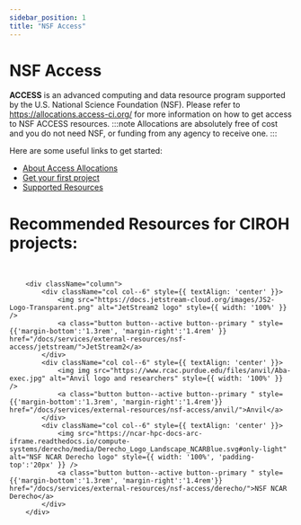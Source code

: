 ```yaml
---
sidebar_position: 1
title: "NSF Access"
---
```

# NSF Access
**ACCESS** is an advanced computing and data resource program supported by the U.S. National Science Foundation (NSF). Please refer to https://allocations.access-ci.org/ for more information on how to get access to NSF ACCESS resources. 
:::note
Allocations are absolutely free of cost and you do not need NSF, or funding from any agency to receive one. 
:::

Here are some useful links to get started:

- [About Access Allocations](https://allocations.access-ci.org/get-involved)
- [Get your first project](https://allocations.access-ci.org/get-your-first-project)
- [Supported Resources](https://allocations.access-ci.org/resources)


# Recommended Resources for CIROH projects:

<br />
         	
		<div className="column">
			<div className="col col--6" style={{ textAlign: 'center' }}>
				<img src="https://docs.jetstream-cloud.org/images/JS2-Logo-Transparent.png" alt="JetStream2 logo" style={{ width: '100%' }} />
				<a class="button button--active button--primary " style={{'margin-bottom':'1.3rem', 'margin-right':'1.4rem' }}  href="/docs/services/external-resources/nsf-access/jetstream/">JetStream2</a>
			</div>
            <div className="col col--6" style={{ textAlign: 'center' }}>
				<img img src="https://www.rcac.purdue.edu/files/anvil/Aba-exec.jpg" alt="Anvil logo and researchers" style={{ width: '100%' }} />
				<a class="button button--active button--primary " style={{'margin-bottom':'1.3rem', 'margin-right':'1.4rem'}}  href="/docs/services/external-resources/nsf-access/anvil/">Anvil</a>
			</div>
            <div className="col col--6" style={{ textAlign: 'center' }}>
				<img src="https://ncar-hpc-docs-arc-iframe.readthedocs.io/compute-systems/derecho/media/Derecho_Logo_Landscape_NCARBlue.svg#only-light" alt="NSF NCAR Derecho logo" style={{ width: '100%', 'padding-top':'20px' }} />
				<a class="button button--active button--primary " style={{'margin-bottom':'1.3rem', 'margin-right':'1.4rem'}}  href="/docs/services/external-resources/nsf-access/derecho/">NSF NCAR Derecho</a>
			</div>
		</div>

